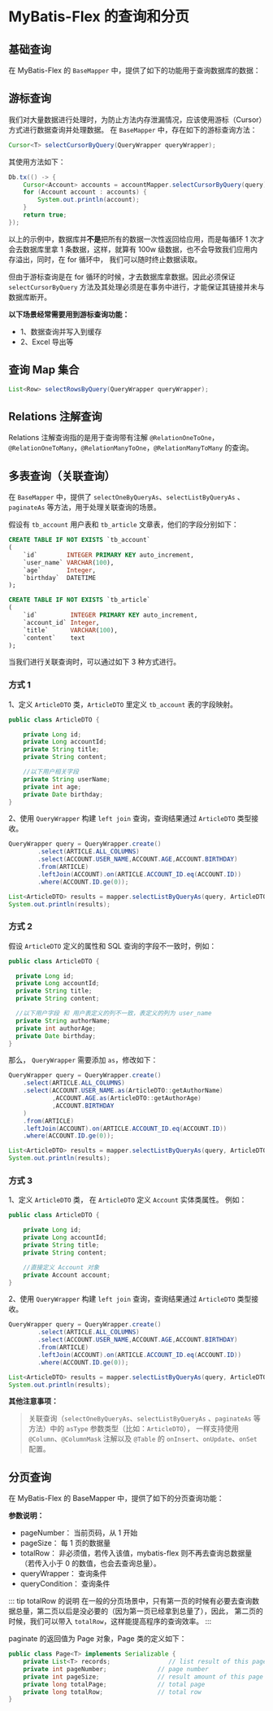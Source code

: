 # MyBatis-Flex 的查询和分页

## 基础查询

在 MyBatis-Flex 的 `BaseMapper` 中，提供了如下的功能用于查询数据库的数据：

<!--@include:./parts/base-mapper-query-methods.md-->



## 游标查询

我们对大量数据进行处理时，为防止方法内存泄漏情况，应该使用游标（Cursor）方式进行数据查询并处理数据。
在 `BaseMapper` 中，存在如下的游标查询方法：

```java
Cursor<T> selectCursorByQuery(QueryWrapper queryWrapper);
```
其使用方法如下：

```java
Db.tx(() -> {
    Cursor<Account> accounts = accountMapper.selectCursorByQuery(query);
    for (Account account : accounts) {
        System.out.println(account);
    }
    return true;
});
```

以上的示例中，数据库并**不是**把所有的数据一次性返回给应用，而是每循环 1 次才会去数据库里拿 1 条数据，这样，就算有 100w 级数据，也不会导致我们应用内存溢出，同时，在 for 循环中，
我们可以随时终止数据读取。

但由于游标查询是在 for 循环的时候，才去数据库拿数据。因此必须保证 `selectCursorByQuery` 方法及其处理必须是在事务中进行，才能保证其链接并未与数据库断开。

**以下场景经常需要用到游标查询功能：**

- 1、数据查询并写入到缓存
- 2、Excel 导出等

## 查询 Map 集合

```java
List<Row> selectRowsByQuery(QueryWrapper queryWrapper);
```

## Relations 注解查询

Relations 注解查询指的是用于查询带有注解 `@RelationOneToOne`，`@RelationOneToMany`，`@RelationManyToOne`，`@RelationManyToMany` 的查询。

<!--@include:./parts/base-mapper-relation-methods.md-->


## 多表查询（关联查询）

在 `BaseMapper` 中，提供了 `selectOneByQueryAs`、`selectListByQueryAs` 、`paginateAs` 等方法，用于处理关联查询的场景。

假设有 `tb_account` 用户表和 `tb_article` 文章表，他们的字段分别如下：

```sql
CREATE TABLE IF NOT EXISTS `tb_account`
(
    `id`        INTEGER PRIMARY KEY auto_increment,
    `user_name` VARCHAR(100),
    `age`       Integer,
    `birthday`  DATETIME
);

CREATE TABLE IF NOT EXISTS `tb_article`
(
    `id`         INTEGER PRIMARY KEY auto_increment,
    `account_id` Integer,
    `title`      VARCHAR(100),
    `content`    text
);
```

当我们进行关联查询时，可以通过如下 3 种方式进行。

### 方式 1

1、定义 `ArticleDTO` 类，`ArticleDTO` 里定义 `tb_account` 表的字段映射。
```java
public class ArticleDTO {

    private Long id;
    private Long accountId;
    private String title;
    private String content;

    //以下用户相关字段
    private String userName;
    private int age;
    private Date birthday;
}
```

2、使用 `QueryWrapper` 构建 `left join` 查询，查询结果通过 `ArticleDTO` 类型接收。
```java
QueryWrapper query = QueryWrapper.create()
        .select(ARTICLE.ALL_COLUMNS)
        .select(ACCOUNT.USER_NAME,ACCOUNT.AGE,ACCOUNT.BIRTHDAY)
        .from(ARTICLE)
        .leftJoin(ACCOUNT).on(ARTICLE.ACCOUNT_ID.eq(ACCOUNT.ID))
        .where(ACCOUNT.ID.ge(0));

List<ArticleDTO> results = mapper.selectListByQueryAs(query, ArticleDTO.class);
System.out.println(results);
```

### 方式 2

假设 `ArticleDTO` 定义的属性和 SQL 查询的字段不一致时，例如：

```java
public class ArticleDTO {

  private Long id;
  private Long accountId;
  private String title;
  private String content;

  //以下用户字段 和 用户表定义的列不一致，表定义的列为 user_name
  private String authorName;
  private int authorAge;
  private Date birthday;
}
```

那么， `QueryWrapper` 需要添加 `as`，修改如下：

```java 3,4
QueryWrapper query = QueryWrapper.create()
    .select(ARTICLE.ALL_COLUMNS)
    .select(ACCOUNT.USER_NAME.as(ArticleDTO::getAuthorName)
            ,ACCOUNT.AGE.as(ArticleDTO::getAuthorAge)
            ,ACCOUNT.BIRTHDAY
    )
    .from(ARTICLE)
    .leftJoin(ACCOUNT).on(ARTICLE.ACCOUNT_ID.eq(ACCOUNT.ID))
    .where(ACCOUNT.ID.ge(0));

List<ArticleDTO> results = mapper.selectListByQueryAs(query, ArticleDTO.class);
System.out.println(results);
```

### 方式 3 <Badge type="tip" text="^ v1.3.3" />

1、定义 `ArticleDTO` 类， 在 `ArticleDTO` 定义 `Account` 实体类属性。 例如：

```java
public class ArticleDTO {

    private Long id;
    private Long accountId;
    private String title;
    private String content;

    //直接定义 Account 对象
    private Account account;
}
```

2、使用 `QueryWrapper` 构建 `left join` 查询，查询结果通过 `ArticleDTO` 类型接收。

```java
QueryWrapper query = QueryWrapper.create()
        .select(ARTICLE.ALL_COLUMNS)
        .select(ACCOUNT.USER_NAME,ACCOUNT.AGE,ACCOUNT.BIRTHDAY)
        .from(ARTICLE)
        .leftJoin(ACCOUNT).on(ARTICLE.ACCOUNT_ID.eq(ACCOUNT.ID))
        .where(ACCOUNT.ID.ge(0));

List<ArticleDTO> results = mapper.selectListByQueryAs(query, ArticleDTO.class);
System.out.println(results);
```



**其他注意事项：**

> 关联查询（`selectOneByQueryAs`、`selectListByQueryAs` 、`paginateAs` 等方法）中的 `asType` 参数类型（比如：`ArticleDTO`），
> 一样支持使用 `@Column`、`@ColumnMask` 注解以及 `@Table` 的 `onInsert`、`onUpdate`、`onSet` 配置。


## 分页查询

在 MyBatis-Flex 的 BaseMapper 中，提供了如下的分页查询功能：

<!--@include:./parts/base-mapper-paginate-methods.md-->

**参数说明：**

- pageNumber： 当前页码，从 1 开始
- pageSize： 每 1 页的数据量
- totalRow： 非必须值，若传入该值，mybatis-flex 则不再去查询总数据量（若传入小于 0 的数值，也会去查询总量）。
- queryWrapper： 查询条件
- queryCondition： 查询条件

::: tip totalRow 的说明
在一般的分页场景中，只有第一页的时候有必要去查询数据总量，第二页以后是没必要的（因为第一页已经拿到总量了），因此，
第二页的时候，我们可以带入 `totalRow`，这样能提高程序的查询效率。
:::

paginate 的返回值为 Page 对象，Page 类的定义如下：

```java
public class Page<T> implements Serializable {
    private List<T> records;                // list result of this page
    private int pageNumber;              // page number
    private int pageSize;                // result amount of this page
    private long totalPage;              // total page
    private long totalRow;               // total row
}
```


